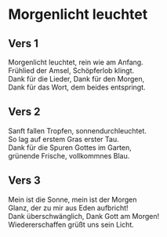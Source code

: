 # Morgenlicht leuchtet

## Vers 1
Morgenlicht leuchtet, rein wie am Anfang.<br>
Frühlied der Amsel, Schöpferlob klingt.<br>
Dank für die Lieder, Dank für den Morgen,<br>
Dank für das Wort, dem beides entspringt.

## Vers 2
Sanft fallen Tropfen, sonnendurchleuchtet.<br>
So lag auf erstem Gras erster Tau.<br>
Dank für die Spuren Gottes im Garten,<br>
grünende Frische, vollkommnes Blau.

## Vers 3
Mein ist die Sonne, mein ist der Morgen<br>
Glanz, der zu mir aus Eden aufbricht!<br>
Dank überschwänglich, Dank Gott am Morgen!<br>
Wiedererschaffen grüßt uns sein Licht.
